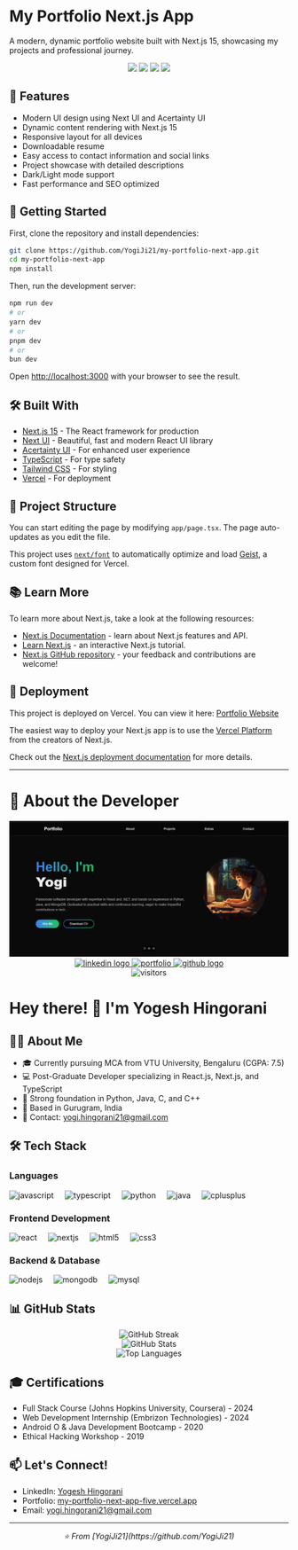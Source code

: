 # My Portfolio Next.js App

A modern, dynamic portfolio website built with Next.js 15, showcasing my projects and professional journey.

<div align="center">
  <img src="https://img.shields.io/badge/Next.js-15-black?style=for-the-badge&logo=next.js&logoColor=white" />
  <img src="https://img.shields.io/badge/React-18-blue?style=for-the-badge&logo=react&logoColor=white" />
  <img src="https://img.shields.io/badge/TypeScript-Latest-blue?style=for-the-badge&logo=typescript&logoColor=white" />
  <img src="https://img.shields.io/badge/Vercel-Deployed-black?style=for-the-badge&logo=vercel&logoColor=white" />
</div>

## 🌟 Features

- Modern UI design using Next UI and Acertainty UI
- Dynamic content rendering with Next.js 15
- Responsive layout for all devices
- Downloadable resume
- Easy access to contact information and social links
- Project showcase with detailed descriptions
- Dark/Light mode support
- Fast performance and SEO optimized

## 🚀 Getting Started

First, clone the repository and install dependencies:

```bash
git clone https://github.com/YogiJi21/my-portfolio-next-app.git
cd my-portfolio-next-app
npm install
```

Then, run the development server:

```bash
npm run dev
# or
yarn dev
# or
pnpm dev
# or
bun dev
```

Open [http://localhost:3000](http://localhost:3000) with your browser to see the result.

## 🛠️ Built With

- [Next.js 15](https://nextjs.org/) - The React framework for production
- [Next UI](https://nextui.org/) - Beautiful, fast and modern React UI library
- [Acertainty UI](https://acertainty.com/) - For enhanced user experience
- [TypeScript](https://www.typescriptlang.org/) - For type safety
- [Tailwind CSS](https://tailwindcss.com/) - For styling
- [Vercel](https://vercel.com) - For deployment

## 📝 Project Structure

You can start editing the page by modifying `app/page.tsx`. The page auto-updates as you edit the file.

This project uses [`next/font`](https://nextjs.org/docs/app/building-your-application/optimizing/fonts) to automatically optimize and load [Geist](https://vercel.com/font), a custom font designed for Vercel.

## 📚 Learn More

To learn more about Next.js, take a look at the following resources:

- [Next.js Documentation](https://nextjs.org/docs) - learn about Next.js features and API.
- [Learn Next.js](https://nextjs.org/learn) - an interactive Next.js tutorial.
- [Next.js GitHub repository](https://github.com/vercel/next.js) - your feedback and contributions are welcome!

## 🚀 Deployment

This project is deployed on Vercel. You can view it here: [Portfolio Website](https://my-portfolio-next-app-five.vercel.app/)

The easiest way to deploy your Next.js app is to use the [Vercel Platform](https://vercel.com/new?utm_medium=default-template&filter=next.js&utm_source=create-next-app&utm_campaign=create-next-app-readme) from the creators of Next.js.

Check out the [Next.js deployment documentation](https://nextjs.org/docs/app/building-your-application/deploying) for more details.

---

# 👋 About the Developer

<div align="center">
  <img  src="./src/components/assets/portfolio.png" />
</div>

<div align="center">
  <a href="https://linkedin.com/in/yogesh-hingorani21">
    <img src="https://img.shields.io/static/v1?message=LinkedIn&logo=linkedin&label=&color=0077B5&logoColor=white&labelColor=&style=for-the-badge" height="25" alt="linkedin logo" />
  </a>
  <a href="https://my-portfolio-next-app-five.vercel.app/">
    <img src="https://img.shields.io/badge/Portfolio-000000?style=for-the-badge&logo=vercel&logoColor=white" height="25" alt="portfolio" />
  </a>
  <a href="https://github.com/YogiJi21">
    <img src="https://img.shields.io/static/v1?message=GitHub&logo=github&label=&color=181717&logoColor=white&labelColor=&style=for-the-badge" height="25" alt="github logo" />
  </a>
</div>

<div align="center">
  <img src="https://visitor-badge.laobi.icu/badge?page_id=YogiJi21.YogiJi21" alt="visitors" />
</div>

# Hey there! 👋 I'm Yogesh Hingorani

## 👨‍💻 About Me
- 🎓 Currently pursuing MCA from VTU University, Bengaluru (CGPA: 7.5)
- 💻 Post-Graduate Developer specializing in React.js, Next.js, and TypeScript
- 🌟 Strong foundation in Python, Java, C, and C++
- 📍 Based in Gurugram, India
- 📧 Contact: yogi.hingorani21@gmail.com


## 🛠️ Tech Stack

### Languages
<div>
  <img src="https://cdn.jsdelivr.net/gh/devicons/devicon/icons/javascript/javascript-original.svg" height="40" alt="javascript" />
  <img width="12" />
  <img src="https://cdn.jsdelivr.net/gh/devicons/devicon/icons/typescript/typescript-original.svg" height="40" alt="typescript" />
  <img width="12" />
  <img src="https://cdn.jsdelivr.net/gh/devicons/devicon/icons/python/python-original.svg" height="40" alt="python" />
  <img width="12" />
  <img src="https://cdn.jsdelivr.net/gh/devicons/devicon/icons/java/java-original.svg" height="40" alt="java" />
  <img width="12" />
  <img src="https://cdn.jsdelivr.net/gh/devicons/devicon/icons/cplusplus/cplusplus-original.svg" height="40" alt="cplusplus" />
</div>

### Frontend Development
<div>
  <img src="https://cdn.jsdelivr.net/gh/devicons/devicon/icons/react/react-original.svg" height="40" alt="react" />
  <img width="12" />
  <img src="https://cdn.jsdelivr.net/gh/devicons/devicon/icons/nextjs/nextjs-original.svg" height="40" alt="nextjs" />
  <img width="12" />
  <img src="https://cdn.jsdelivr.net/gh/devicons/devicon/icons/html5/html5-original.svg" height="40" alt="html5" />
  <img width="12" />
  <img src="https://cdn.jsdelivr.net/gh/devicons/devicon/icons/css3/css3-original.svg" height="40" alt="css3" />
</div>

### Backend & Database
<div>
  <img src="https://cdn.jsdelivr.net/gh/devicons/devicon/icons/nodejs/nodejs-original.svg" height="40" alt="nodejs" />
  <img width="12" />
  <img src="https://cdn.jsdelivr.net/gh/devicons/devicon/icons/mongodb/mongodb-original.svg" height="40" alt="mongodb" />
  <img width="12" />
  <img src="https://cdn.jsdelivr.net/gh/devicons/devicon/icons/mysql/mysql-original.svg" height="40" alt="mysql" />
</div>

## 📊 GitHub Stats

<div align="center">
  <img src="https://github-readme-streak-stats.herokuapp.com/?user=YogiJi21&theme=dark" alt="GitHub Streak" />
  <br/>
  <img src="https://github-readme-stats.vercel.app/api?username=YogiJi21&show_icons=true&theme=dark" alt="GitHub Stats" />
  <br/>
  <img src="https://github-readme-stats.vercel.app/api/top-langs/?username=YogiJi21&layout=compact&theme=dark" alt="Top Languages" />
</div>

## 🎓 Certifications
- Full Stack Course (Johns Hopkins University, Coursera) - 2024
- Web Development Internship (Embrizon Technologies) - 2024
- Android O & Java Development Bootcamp - 2020
- Ethical Hacking Workshop - 2019

## 📫 Let's Connect!
- LinkedIn: [Yogesh Hingorani](https://linkedin.com/in/yogesh-hingorani21)
- Portfolio: [my-portfolio-next-app-five.vercel.app](https://my-portfolio-next-app-five.vercel.app/)
- Email: yogi.hingorani21@gmail.com

---

<div align="center">
  <i>⭐️ From [YogiJi21](https://github.com/YogiJi21)</i>
</div>
